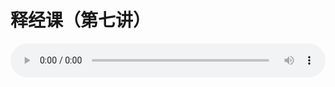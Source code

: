 # 释经课（第七讲）

<audio style="width: 100%;" preload="false" controls controlslist="nodownload"><source src="//cdn.wechat.edu.pl/audio/mp3/old/18127.mp3" type="audio/mpeg">Your browser does not support the audio element.</audio>


